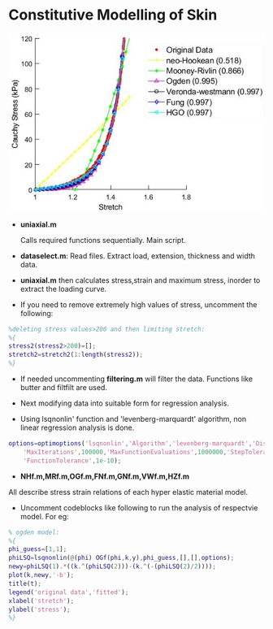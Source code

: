 # Constitutive Modelling of Skin

![All models and original data after fitting](https://github.com/lafith/constitutive-modelling-of-skin/blob/master/images/FIG.jpg)

- **uniaxial.m**

	Calls required functions sequentially. Main script.
- **dataselect.m**:
	Read files. Extract load, extension, thickness and width data.
- **uniaxial.m** then calculates stress,strain and maximum stress, inorder to extract the loading curve.
- If you need to remove extremely high values of stress, uncomment the following:
```matlab
%deleting stress values>200 and then limiting stretch:
%{
stress2(stress2>200)=[];
stretch2=stretch2(1:length(stress2));
%}
```

- If needed uncommenting **filtering.m** will filter the data. Functions like butter and filtfilt are used.

- Next modifying data into suitable form for regression analysis.

- Using lsqnonlin' function and 'levenberg-marquardt' algorithm, non linear regression analysis is done.
```matlab
options=optimoptions('lsqnonlin','Algorithm','levenberg-marquardt','Display','iter',...
    'MaxIterations',100000,'MaxFunctionEvaluations',1000000,'StepTolerance',1e-8,...
    'FunctionTolerance',1e-10);
```

- **NHf.m,MRf.m,OGf.m,FNf.m,GNf.m,VWf.m,HZf.m**

All describe stress strain relations of each hyper elastic material model.

- Uncomment codeblocks like following to run the analysis of respectvie model. For eg:
```matlab
% ogden model:
%{
phi_guess=[1,1];
phiLSQ=lsqnonlin(@(phi) OGf(phi,k,y),phi_guess,[],[],options);
newy=phiLSQ(1).*((k.^(phiLSQ(2)))-(k.^(-(phiLSQ(2)/2))));
plot(k,newy,'-b');
title(t);
legend('original data','fitted');
xlabel('stretch');
ylabel('stress');
%}
```

